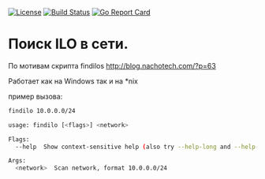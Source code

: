 ﻿[![License](https://img.shields.io/github/license/hdhog/findilo.svg?style=flat-square)](https://github.com/hdhog/findilo/blob/master/LICENSE)
[![Build Status](https://drone.io/github.com/hdhog/findilo/status.png)](https://drone.io/github.com/hdhog/findilo/latest)
[![Go Report Card](https://goreportcard.com/badge/github.com/hdhog/findilo)](https://goreportcard.com/report/github.com/hdhog/findilo)

# Поиск ILO в сети.
По мотивам скрипта findilos http://blog.nachotech.com/?p=63

Работает как на Windows так и на *nix

пример вызова:
```bash
findilo 10.0.0.0/24
```
```bash
usage: findilo [<flags>] <network>

Flags:
  --help  Show context-sensitive help (also try --help-long and --help-man).

Args:
  <network>  Scan network, format 10.0.0.0/24
```

